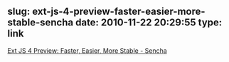 slug: ext-js-4-preview-faster-easier-more-stable-sencha
date: 2010-11-22 20:29:55
type: link
---

[Ext JS 4 Preview: Faster, Easier, More Stable - Sencha](http://www.sencha.com/blog/2010/11/22/ext-js-4-preview-faster-easier-more-stable/?utm_source=feedburner&utm_medium=feed&utm_campaign=Feed%3A+extblog+%28Ext+JS+Blog%29)
